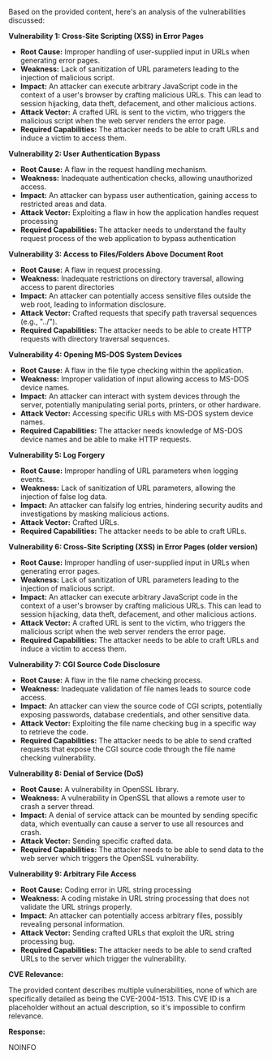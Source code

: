 Based on the provided content, here's an analysis of the vulnerabilities discussed:

**Vulnerability 1: Cross-Site Scripting (XSS) in Error Pages**

*   **Root Cause:**  Improper handling of user-supplied input in URLs when generating error pages.
*   **Weakness:** Lack of sanitization of URL parameters leading to the injection of malicious script.
*  **Impact:** An attacker can execute arbitrary JavaScript code in the context of a user's browser by crafting malicious URLs. This can lead to session hijacking, data theft, defacement, and other malicious actions.
*   **Attack Vector:** A crafted URL is sent to the victim, who triggers the malicious script when the web server renders the error page.
*   **Required Capabilities:** The attacker needs to be able to craft URLs and induce a victim to access them.

**Vulnerability 2: User Authentication Bypass**

*   **Root Cause:** A flaw in the request handling mechanism.
*   **Weakness:** Inadequate authentication checks, allowing unauthorized access.
*   **Impact:**  An attacker can bypass user authentication, gaining access to restricted areas and data.
*   **Attack Vector:** Exploiting a flaw in how the application handles request processing
*   **Required Capabilities:**  The attacker needs to understand the faulty request process of the web application to bypass authentication

**Vulnerability 3: Access to Files/Folders Above Document Root**

*   **Root Cause:**  A flaw in request processing.
*  **Weakness:** Inadequate restrictions on directory traversal, allowing access to parent directories
*   **Impact:** An attacker can potentially access sensitive files outside the web root, leading to information disclosure.
*   **Attack Vector:** Crafted requests that specify path traversal sequences (e.g., "../").
*   **Required Capabilities:** The attacker needs to be able to create HTTP requests with directory traversal sequences.

**Vulnerability 4: Opening MS-DOS System Devices**

*   **Root Cause:**  A flaw in the file type checking within the application.
*  **Weakness:**  Improper validation of input allowing access to MS-DOS device names.
*   **Impact:** An attacker can interact with system devices through the server, potentially manipulating serial ports, printers, or other hardware.
*   **Attack Vector:** Accessing specific URLs with MS-DOS system device names.
*   **Required Capabilities:** The attacker needs knowledge of MS-DOS device names and be able to make HTTP requests.

**Vulnerability 5: Log Forgery**

*   **Root Cause:**  Improper handling of URL parameters when logging events.
*   **Weakness:** Lack of sanitization of URL parameters, allowing the injection of false log data.
*   **Impact:** An attacker can falsify log entries, hindering security audits and investigations by masking malicious actions.
*   **Attack Vector:** Crafted URLs.
*   **Required Capabilities:** The attacker needs to be able to craft URLs.

**Vulnerability 6: Cross-Site Scripting (XSS) in Error Pages (older version)**

*   **Root Cause:**  Improper handling of user-supplied input in URLs when generating error pages.
*   **Weakness:** Lack of sanitization of URL parameters leading to the injection of malicious script.
*  **Impact:** An attacker can execute arbitrary JavaScript code in the context of a user's browser by crafting malicious URLs. This can lead to session hijacking, data theft, defacement, and other malicious actions.
*   **Attack Vector:** A crafted URL is sent to the victim, who triggers the malicious script when the web server renders the error page.
*   **Required Capabilities:** The attacker needs to be able to craft URLs and induce a victim to access them.

**Vulnerability 7: CGI Source Code Disclosure**

*   **Root Cause:**  A flaw in the file name checking process.
*  **Weakness:** Inadequate validation of file names leads to source code access.
*   **Impact:**  An attacker can view the source code of CGI scripts, potentially exposing passwords, database credentials, and other sensitive data.
*  **Attack Vector:** Exploiting the file name checking bug in a specific way to retrieve the code.
*   **Required Capabilities:** The attacker needs to be able to send crafted requests that expose the CGI source code through the file name checking vulnerability.

**Vulnerability 8: Denial of Service (DoS)**

*   **Root Cause:**  A vulnerability in OpenSSL library.
*   **Weakness:** A vulnerability in OpenSSL that allows a remote user to crash a server thread.
*   **Impact:** A denial of service attack can be mounted by sending specific data, which eventually can cause a server to use all resources and crash.
*   **Attack Vector:** Sending specific crafted data.
*   **Required Capabilities:** The attacker needs to be able to send data to the web server which triggers the OpenSSL vulnerability.

**Vulnerability 9: Arbitrary File Access**

*   **Root Cause:**  Coding error in URL string processing
*   **Weakness:** A coding mistake in URL string processing that does not validate the URL strings properly.
*   **Impact:**  An attacker can potentially access arbitrary files, possibly revealing personal information.
*   **Attack Vector:** Sending crafted URLs that exploit the URL string processing bug.
*   **Required Capabilities:** The attacker needs to be able to send crafted URLs to the server which trigger the vulnerability.

**CVE Relevance:**

The provided content describes multiple vulnerabilities, none of which are specifically detailed as being the CVE-2004-1513. This CVE ID is a placeholder without an actual description, so it's impossible to confirm relevance.

**Response:**

NOINFO